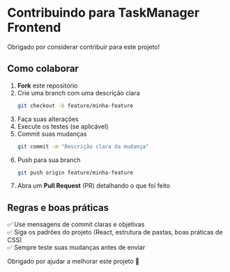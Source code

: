 
# Contribuindo para TaskManager Frontend

Obrigado por considerar contribuir para este projeto!

## Como colaborar

1. **Fork** este repositório
2. Crie uma branch com uma descrição clara
   ```bash
   git checkout -b feature/minha-feature
   ```
3. Faça suas alterações
4. Execute os testes (se aplicável)
5. Commit suas mudanças
   ```bash
   git commit -m "Descrição clara da mudança"
   ```
6. Push para sua branch
   ```bash
   git push origin feature/minha-feature
   ```
7. Abra um **Pull Request** (PR) detalhando o que foi feito

## Regras e boas práticas

✅ Use mensagens de commit claras e objetivas  
✅ Siga os padrões do projeto (React, estrutura de pastas, boas práticas de CSS)  
✅ Sempre teste suas mudanças antes de enviar

Obrigado por ajudar a melhorar este projeto 🚀
